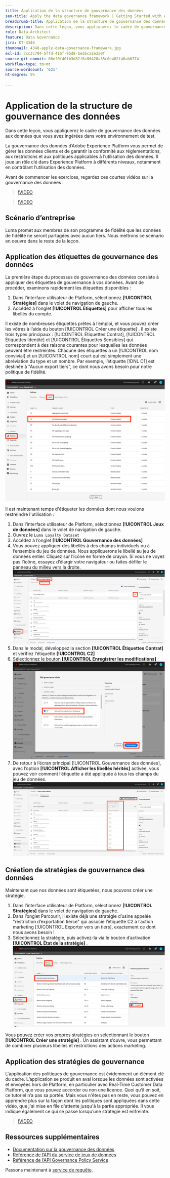 ```yaml
---
title: Application de la structure de gouvernance des données
seo-title: Apply the data governance framework | Getting Started with Adobe Experience Platform for Data Architects and Data Engineers
breadcrumb-title: Application de la structure de gouvernance des données
description: Dans cette leçon, vous appliquerez le cadre de gouvernance des données aux données que vous avez ingérées dans votre environnement de test.
role: Data Architect
feature: Data Governance
jira: KT-4348
thumbnail: 4348-apply-data-governance-framework.jpg
exl-id: 3cc3c794-5ffd-41bf-95d8-be5bca2e3a0f
source-git-commit: 00ef0f40fb3d82f0c06428a35c0e402f46ab6774
workflow-type: tm+mt
source-wordcount: '621'
ht-degree: 5%

---
```


# Application de la structure de gouvernance des données

<!--15min-->

Dans cette leçon, vous appliquerez le cadre de gouvernance des données aux données que vous avez ingérées dans votre environnement de test.

La gouvernance des données d’Adobe Experience Platform vous permet de gérer les données clients et de garantir la conformité aux réglementations, aux restrictions et aux politiques applicables à l’utilisation des données. Il joue un rôle clé dans Experience Platform à différents niveaux, notamment en contrôlant l’utilisation des données.

Avant de commencer les exercices, regardez ces courtes vidéos sur la gouvernance des données :
>[!VIDEO](https://video.tv.adobe.com/v/36653?learn=on)

>[!VIDEO](https://video.tv.adobe.com/v/29708?learn=on)

<!--
## Permissions required

In the [Configure Permissions](configure-permissions.md) lesson, you set up all the access controls required to complete this lesson, specifically:

* Permission items **[!UICONTROL Data Governance]** > **[!UICONTROL Manage Usage Labels]**, **[!UICONTROL Manage Data Usage Policies]** and **[!UICONTROL View Data Usage Policies]**
* Permission items **[!UICONTROL Data Management]** > **[!UICONTROL View Datasets]** and **[!UICONTROL Manage Datasets]**
* Permission item **[!UICONTROL Sandboxes]** > `Luma Tutorial`
* User-role access to the `Luma Tutorial Platform` Product Profile
-->

## Scénario d’entreprise

Luma promet aux membres de son programme de fidélité que les données de fidélité ne seront partagées avec aucun tiers. Nous mettrons ce scénario en oeuvre dans le reste de la leçon.

## Application des étiquettes de gouvernance des données

La première étape du processus de gouvernance des données consiste à appliquer des étiquettes de gouvernance à vos données. Avant de procéder, examinons rapidement les étiquettes disponibles :

1. Dans l’interface utilisateur de Platform, sélectionnez **[!UICONTROL Stratégies]** dans le volet de navigation de gauche.
1. Accédez à l’onglet **[!UICONTROL Étiquettes]** pour afficher tous les libellés du compte.

Il existe de nombreuses étiquettes prêtes à l’emploi, et vous pouvez créer les vôtres à l’aide du bouton [!UICONTROL Créer une étiquette] . Il existe trois types principaux : [!UICONTROL Étiquettes Contrat], [!UICONTROL Étiquettes Identité] et [!UICONTROL Étiquettes Sensibles] qui correspondent à des raisons courantes pour lesquelles les données peuvent être restreintes. Chacune des étiquettes a un [!UICONTROL nom convivial] et un [!UICONTROL nom] court qui est simplement une abréviation du type et un nombre. Par exemple, l’étiquette [!DNL C1] est destinée à &quot;Aucun export tiers&quot;, ce dont nous avons besoin pour notre politique de fidélité.

![Étiquette de gouvernance des données](assets/governance-policies.png)

Il est maintenant temps d&#39;étiqueter les données dont nous voulons restreindre l&#39;utilisation :

1. Dans l’interface utilisateur de Platform, sélectionnez **[!UICONTROL Jeux de données]** dans le volet de navigation de gauche.
1. Ouvrez le `Luma Loyalty Dataset`
1. Accédez à l’onglet **[!UICONTROL Gouvernance des données]**
1. Vous pouvez appliquer des libellés à des champs individuels ou à l’ensemble du jeu de données. Nous appliquerons le libellé au jeu de données entier. Cliquez sur l’icône en forme de crayon. Si vous ne voyez pas l’icône, essayez d’élargir votre navigateur ou faites défiler le panneau du milieu vers la droite.
   ![Gouvernance des données](assets/governance-dataset.png)
1. Dans le modal, développez la section **[!UICONTROL Étiquettes Contrat]** et vérifiez l’étiquette **[!UICONTROL C2]**
1. Sélectionnez le bouton **[!UICONTROL Enregistrer les modifications]**
   ![Gouvernance des données](assets/governance-applyLabel.png)
1. De retour à l’écran principal [!UICONTROL Gouvernance des données], avec l’option **[!UICONTROL Afficher les libellés hérités]** activée, vous pouvez voir comment l’étiquette a été appliquée à tous les champs du jeu de données.
   ![Gouvernance des données](assets/governance-labelsAdded.png)


<!--adding extra, unnecessary fields from field groups makes it harder to see which fields really need labels-->
<!--Are there any best practices for applying governance labels-->

## Création de stratégies de gouvernance des données

Maintenant que nos données sont étiquetées, nous pouvons créer une stratégie.

1. Dans l’interface utilisateur de Platform, sélectionnez **[!UICONTROL Stratégies]** dans le volet de navigation de gauche.
1. Dans l’onglet Parcourir, il existe déjà une stratégie d’usine appelée &quot;restriction d’exportation tierce&quot; qui associe l’étiquette C2 à l’action marketing [!UICONTROL Exporter vers un tiers], exactement ce dont nous avons besoin !
1. Sélectionnez la stratégie, puis activez-la via le bouton d’activation **[!UICONTROL État de la stratégie]** .
   ![Gouvernance des données](assets/governance-enablePolicy.png)

Vous pouvez créer vos propres stratégies en sélectionnant le bouton **[!UICONTROL Créer une stratégie]** . Un assistant s’ouvre, vous permettant de combiner plusieurs libellés et restrictions des actions marketing.

## Application des stratégies de gouvernance

L&#39;application des politiques de gouvernance est évidemment un élément clé du cadre. L’application se produit en aval lorsque les données sont activées et envoyées hors de Platform, en particulier avec Real-Time Customer Data Platform, que vous pouvez accorder ou non une licence. Quoi qu’il en soit, ce tutoriel n’a pas sa portée. Mais vous n&#39;êtes pas en reste, vous pouvez en apprendre plus sur la façon dont les politiques sont appliquées dans cette vidéo, que j&#39;ai mise en file d&#39;attente jusqu&#39;à la partie appropriée. Il vous indique également ce qui se passe lorsqu’une stratégie est enfreinte.

>[!VIDEO](https://video.tv.adobe.com/v/33631/?t=151&quality=12&learn=on)


## Ressources supplémentaires

* [Documentation sur la gouvernance des données](https://experienceleague.adobe.com/docs/experience-platform/data-governance/home.html?lang=fr)
* [Référence de l’API du service de jeux de données](https://www.adobe.io/experience-platform-apis/references/dataset-service/)
* [Référence de l’API Governance Policy Service](https://www.adobe.io/experience-platform-apis/references/policy-service/)

Passons maintenant à [service de requête](run-queries.md).
